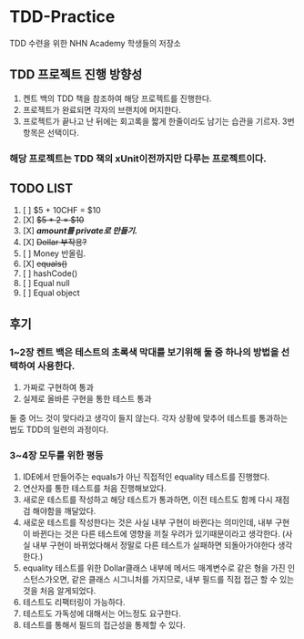 # TDD-Practice
TDD 수련을 위한 NHN Academy 학생들의 저장소

## TDD 프로젝트 진행 방향성
1. 켄트 백의 TDD 책을 참조하여 해당 프로젝트를 진행한다.
2. 프로젝트가 완료되면 각자의 브랜치에 머지한다.
3. 프로젝트가 끝나고 난 뒤에는 회고록을 짧게 한줄이라도 남기는 습관을 기르자. 3번 항목은 선택이다.

### 해당 프로젝트는 TDD 책의 xUnit이전까지만 다루는 프로젝트이다.

## TODO LIST

1. [ ] $5 + 10CHF = $10
2. [X] ~~$5 * 2 = $10~~
3. [X] ***amount를 private로 만들기.***
4. [X] ~~Dollar 부작용?~~
5. [ ] Money 반올림.
6. [X] ~~equals()~~
7. [ ] hashCode()
8. [ ] Equal null
9. [ ] Equal object

## 후기
### 1~2장 켄트 백은 테스트의 초록색 막대를 보기위해 둘 중 하나의 방법을 선택하여 사용한다.
1. 가짜로 구현하여 통과
2. 실제로 올바른 구현을 통한 테스트 통과

둘 중 어느 것이 맞다라고 생각이 들지 않는다.
각자 상황에 맞추어 테스트를 통과하는 법도 TDD의 일련의 과정이다.

### 3~4장 모두를 위한 평등
1. IDE에서 만들어주는 equals가 아닌 직접적인 equality 테스트를 진행했다.
2. 연산자를 통한 테스트를 처음 진행해보았다.
3. 새로운 테스트를 작성하고 해당 테스트가 통과하면, 이전 테스트도 함께 다시 재점검 해야함을 깨달았다.
4. 새로운 테스트를 작성한다는 것은 사실 내부 구현이 바뀐다는 의미인데, 내부 구현이 바뀐다는 것은 다른 테스트에 영향을 끼칠 우려가 있기때문이라고 생각한다.
   (사실 내부 구현이 바뀌었다해서 정말로 다른 테스트가 실패하면 되돌아가야한다 생각한다.)
5. equality 테스트를 위한 Dollar클래스 내부에 메서드 매계변수로 같은 형을 가진 인스턴스가오면, 같은 클래스 시그니처를 가지므로, 내부 필드를 직접 접근 할 수 있는 것을 처음 알게되었다.
6. 테스트도 리팩터링이 가능하다.
7. 테스트도 가독성에 대해서는 어느정도 요구한다.
8. 테스트를 통해서 필드의 접근성을 통제할 수 있다.
